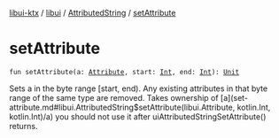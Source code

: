 [libui-ktx](../../index.md) / [libui](../index.md) / [AttributedString](index.md) / [setAttribute](./set-attribute.md)

# setAttribute

`fun setAttribute(a: `[`Attribute`](../-attribute/index.md)`, start: `[`Int`](https://kotlinlang.org/api/latest/jvm/stdlib/kotlin/-int/index.html)`, end: `[`Int`](https://kotlinlang.org/api/latest/jvm/stdlib/kotlin/-int/index.html)`): `[`Unit`](https://kotlinlang.org/api/latest/jvm/stdlib/kotlin/-unit/index.html)

Sets a in the byte range [start, end). Any existing attributes in that byte range of the same type are
removed. Takes ownership of [a](set-attribute.md#libui.AttributedString$setAttribute(libui.Attribute, kotlin.Int, kotlin.Int)/a) you should not use it after uiAttributedStringSetAttribute() returns.

